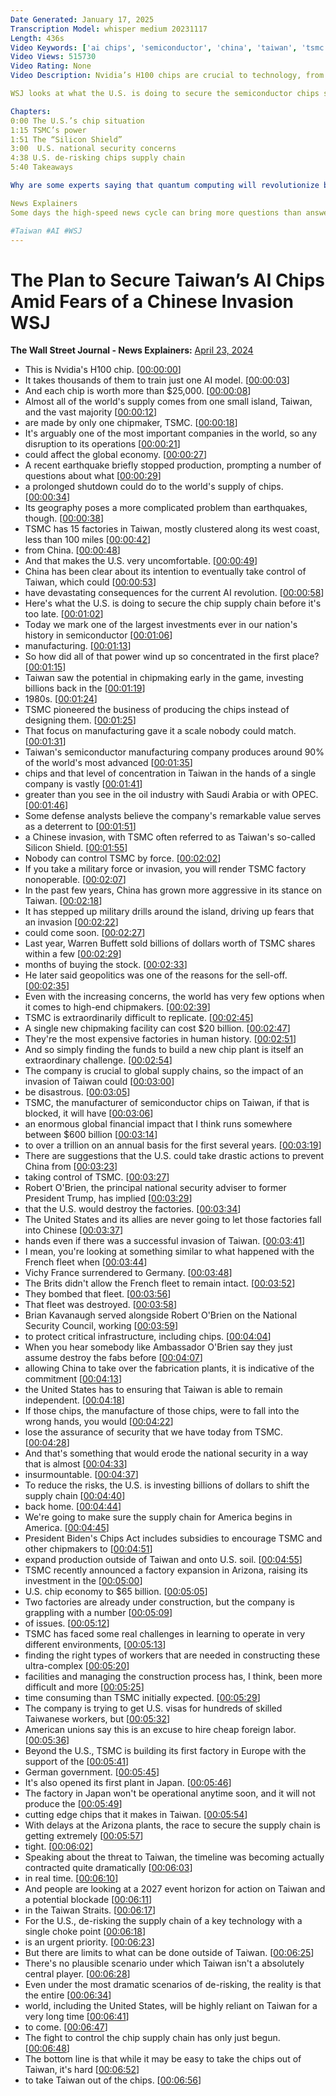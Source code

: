 ```yaml
---
Date Generated: January 17, 2025
Transcription Model: whisper medium 20231117
Length: 436s
Video Keywords: ['ai chips', 'semiconductor', 'china', 'taiwan', 'tsmc', 'tsmc chip manufacturer', 'taiwan news', 'taiwan chip industry', 'chip manufacturing', 'nvidia', 'nvidia chips', 'nvidia h100', 'ai chatbots', 'training ai', 'ai models', 'ai tools', 'taiwan semiconductor manufacturing company', 'china taiwan news', 'china taiwan war', 'china chips technology', 'supply chain', 'semiconductor manufacturing', 'chipmaker', 'global economy', 'chip supply chain', 'silicon shield', 'tsmc stock', 'us national security', 'tsmc arizona', 'ai news', 'wonews']
Video Views: 515730
Video Rating: None
Video Description: Nvidia’s H100 chips are crucial to technology, from their use in smartphones to training complex AI chatbots. But Nvidia outsources their production to one company in Taiwan: the Taiwan Semiconductor Manufacturing Company, or TSMC. With China threatening to use force to take Taiwan if necessary, the U.S. is worried about a devastating impact on TSMC, which is at the heart of the AI revolution. 

WSJ looks at what the U.S. is doing to secure the semiconductor chips supply chain before it’s too late. 

Chapters:
0:00 The U.S.’s chip situation
1:15 TSMC’s power
1:51 The “Silicon Shield”
3:00  U.S. national security concerns 
4:38 U.S. de-risking chips supply chain
5:40 Takeaways

Why are some experts saying that quantum computing will revolutionize business? WSJ visited IBM’s quantum computing research lab to learn more: https://on.wsj.com/44hN9iA

News Explainers
Some days the high-speed news cycle can bring more questions than answers. WSJ’s news explainers break down the day's biggest stories into bite-size pieces to help you make sense of the news.

#Taiwan #AI #WSJ
---
```


# The Plan to Secure Taiwan’s AI Chips Amid Fears of a Chinese Invasion  WSJ
**The Wall Street Journal - News Explainers:** [April 23, 2024](https://www.youtube.com/watch?v=bTaXzHc5N3I)
*  This is Nvidia's H100 chip. [[00:00:00](https://www.youtube.com/watch?v=bTaXzHc5N3I&t=0.0s)]
*  It takes thousands of them to train just one AI model. [[00:00:03](https://www.youtube.com/watch?v=bTaXzHc5N3I&t=3.54s)]
*  And each chip is worth more than $25,000. [[00:00:08](https://www.youtube.com/watch?v=bTaXzHc5N3I&t=8.34s)]
*  Almost all of the world's supply comes from one small island, Taiwan, and the vast majority [[00:00:12](https://www.youtube.com/watch?v=bTaXzHc5N3I&t=12.620000000000001s)]
*  are made by only one chipmaker, TSMC. [[00:00:18](https://www.youtube.com/watch?v=bTaXzHc5N3I&t=18.18s)]
*  It's arguably one of the most important companies in the world, so any disruption to its operations [[00:00:21](https://www.youtube.com/watch?v=bTaXzHc5N3I&t=21.42s)]
*  could affect the global economy. [[00:00:27](https://www.youtube.com/watch?v=bTaXzHc5N3I&t=27.56s)]
*  A recent earthquake briefly stopped production, prompting a number of questions about what [[00:00:29](https://www.youtube.com/watch?v=bTaXzHc5N3I&t=29.98s)]
*  a prolonged shutdown could do to the world's supply of chips. [[00:00:34](https://www.youtube.com/watch?v=bTaXzHc5N3I&t=34.16s)]
*  Its geography poses a more complicated problem than earthquakes, though. [[00:00:38](https://www.youtube.com/watch?v=bTaXzHc5N3I&t=38.1s)]
*  TSMC has 15 factories in Taiwan, mostly clustered along its west coast, less than 100 miles [[00:00:42](https://www.youtube.com/watch?v=bTaXzHc5N3I&t=42.18s)]
*  from China. [[00:00:48](https://www.youtube.com/watch?v=bTaXzHc5N3I&t=48.26s)]
*  And that makes the U.S. very uncomfortable. [[00:00:49](https://www.youtube.com/watch?v=bTaXzHc5N3I&t=49.58s)]
*  China has been clear about its intention to eventually take control of Taiwan, which could [[00:00:53](https://www.youtube.com/watch?v=bTaXzHc5N3I&t=53.940000000000005s)]
*  have devastating consequences for the current AI revolution. [[00:00:58](https://www.youtube.com/watch?v=bTaXzHc5N3I&t=58.18s)]
*  Here's what the U.S. is doing to secure the chip supply chain before it's too late. [[00:01:02](https://www.youtube.com/watch?v=bTaXzHc5N3I&t=62.38s)]
*  Today we mark one of the largest investments ever in our nation's history in semiconductor [[00:01:06](https://www.youtube.com/watch?v=bTaXzHc5N3I&t=66.66s)]
*  manufacturing. [[00:01:13](https://www.youtube.com/watch?v=bTaXzHc5N3I&t=73.42s)]
*  So how did all of that power wind up so concentrated in the first place? [[00:01:15](https://www.youtube.com/watch?v=bTaXzHc5N3I&t=75.06s)]
*  Taiwan saw the potential in chipmaking early in the game, investing billions back in the [[00:01:19](https://www.youtube.com/watch?v=bTaXzHc5N3I&t=79.9s)]
*  1980s. [[00:01:24](https://www.youtube.com/watch?v=bTaXzHc5N3I&t=84.62s)]
*  TSMC pioneered the business of producing the chips instead of designing them. [[00:01:25](https://www.youtube.com/watch?v=bTaXzHc5N3I&t=85.62s)]
*  That focus on manufacturing gave it a scale nobody could match. [[00:01:31](https://www.youtube.com/watch?v=bTaXzHc5N3I&t=91.30000000000001s)]
*  Taiwan's semiconductor manufacturing company produces around 90% of the world's most advanced [[00:01:35](https://www.youtube.com/watch?v=bTaXzHc5N3I&t=95.22s)]
*  chips and that level of concentration in Taiwan in the hands of a single company is vastly [[00:01:41](https://www.youtube.com/watch?v=bTaXzHc5N3I&t=101.46000000000001s)]
*  greater than you see in the oil industry with Saudi Arabia or with OPEC. [[00:01:46](https://www.youtube.com/watch?v=bTaXzHc5N3I&t=106.66s)]
*  Some defense analysts believe the company's remarkable value serves as a deterrent to [[00:01:51](https://www.youtube.com/watch?v=bTaXzHc5N3I&t=111.42s)]
*  a Chinese invasion, with TSMC often referred to as Taiwan's so-called Silicon Shield. [[00:01:55](https://www.youtube.com/watch?v=bTaXzHc5N3I&t=115.42s)]
*  Nobody can control TSMC by force. [[00:02:02](https://www.youtube.com/watch?v=bTaXzHc5N3I&t=122.25999999999999s)]
*  If you take a military force or invasion, you will render TSMC factory nonoperable. [[00:02:07](https://www.youtube.com/watch?v=bTaXzHc5N3I&t=127.66s)]
*  In the past few years, China has grown more aggressive in its stance on Taiwan. [[00:02:18](https://www.youtube.com/watch?v=bTaXzHc5N3I&t=138.42s)]
*  It has stepped up military drills around the island, driving up fears that an invasion [[00:02:22](https://www.youtube.com/watch?v=bTaXzHc5N3I&t=142.94s)]
*  could come soon. [[00:02:27](https://www.youtube.com/watch?v=bTaXzHc5N3I&t=147.22s)]
*  Last year, Warren Buffett sold billions of dollars worth of TSMC shares within a few [[00:02:29](https://www.youtube.com/watch?v=bTaXzHc5N3I&t=149.44s)]
*  months of buying the stock. [[00:02:33](https://www.youtube.com/watch?v=bTaXzHc5N3I&t=153.76s)]
*  He later said geopolitics was one of the reasons for the sell-off. [[00:02:35](https://www.youtube.com/watch?v=bTaXzHc5N3I&t=155.52s)]
*  Even with the increasing concerns, the world has very few options when it comes to high-end chipmakers. [[00:02:39](https://www.youtube.com/watch?v=bTaXzHc5N3I&t=159.36s)]
*  TSMC is extraordinarily difficult to replicate. [[00:02:45](https://www.youtube.com/watch?v=bTaXzHc5N3I&t=165.04000000000002s)]
*  A single new chipmaking facility can cost $20 billion. [[00:02:47](https://www.youtube.com/watch?v=bTaXzHc5N3I&t=167.44s)]
*  They're the most expensive factories in human history. [[00:02:51](https://www.youtube.com/watch?v=bTaXzHc5N3I&t=171.60000000000002s)]
*  And so simply finding the funds to build a new chip plant is itself an extraordinary challenge. [[00:02:54](https://www.youtube.com/watch?v=bTaXzHc5N3I&t=174.56s)]
*  The company is crucial to global supply chains, so the impact of an invasion of Taiwan could [[00:03:00](https://www.youtube.com/watch?v=bTaXzHc5N3I&t=180.60000000000002s)]
*  be disastrous. [[00:03:05](https://www.youtube.com/watch?v=bTaXzHc5N3I&t=185.28s)]
*  TSMC, the manufacturer of semiconductor chips on Taiwan, if that is blocked, it will have [[00:03:06](https://www.youtube.com/watch?v=bTaXzHc5N3I&t=186.88s)]
*  an enormous global financial impact that I think runs somewhere between $600 billion [[00:03:14](https://www.youtube.com/watch?v=bTaXzHc5N3I&t=194.72s)]
*  to over a trillion on an annual basis for the first several years. [[00:03:19](https://www.youtube.com/watch?v=bTaXzHc5N3I&t=199.12s)]
*  There are suggestions that the U.S. could take drastic actions to prevent China from [[00:03:23](https://www.youtube.com/watch?v=bTaXzHc5N3I&t=203.44s)]
*  taking control of TSMC. [[00:03:27](https://www.youtube.com/watch?v=bTaXzHc5N3I&t=207.24s)]
*  Robert O'Brien, the principal national security adviser to former President Trump, has implied [[00:03:29](https://www.youtube.com/watch?v=bTaXzHc5N3I&t=209.64s)]
*  that the U.S. would destroy the factories. [[00:03:34](https://www.youtube.com/watch?v=bTaXzHc5N3I&t=214.1s)]
*  The United States and its allies are never going to let those factories fall into Chinese [[00:03:37](https://www.youtube.com/watch?v=bTaXzHc5N3I&t=217.06s)]
*  hands even if there was a successful invasion of Taiwan. [[00:03:41](https://www.youtube.com/watch?v=bTaXzHc5N3I&t=221.22s)]
*  I mean, you're looking at something similar to what happened with the French fleet when [[00:03:44](https://www.youtube.com/watch?v=bTaXzHc5N3I&t=224.01999999999998s)]
*  Vichy France surrendered to Germany. [[00:03:48](https://www.youtube.com/watch?v=bTaXzHc5N3I&t=228.57999999999998s)]
*  The Brits didn't allow the French fleet to remain intact. [[00:03:52](https://www.youtube.com/watch?v=bTaXzHc5N3I&t=232.94s)]
*  They bombed that fleet. [[00:03:56](https://www.youtube.com/watch?v=bTaXzHc5N3I&t=236.5s)]
*  That fleet was destroyed. [[00:03:58](https://www.youtube.com/watch?v=bTaXzHc5N3I&t=238.45999999999998s)]
*  Brian Kavanaugh served alongside Robert O'Brien on the National Security Council, working [[00:03:59](https://www.youtube.com/watch?v=bTaXzHc5N3I&t=239.74s)]
*  to protect critical infrastructure, including chips. [[00:04:04](https://www.youtube.com/watch?v=bTaXzHc5N3I&t=244.3s)]
*  When you hear somebody like Ambassador O'Brien say they just assume destroy the fabs before [[00:04:07](https://www.youtube.com/watch?v=bTaXzHc5N3I&t=247.56s)]
*  allowing China to take over the fabrication plants, it is indicative of the commitment [[00:04:13](https://www.youtube.com/watch?v=bTaXzHc5N3I&t=253.02s)]
*  the United States has to ensuring that Taiwan is able to remain independent. [[00:04:18](https://www.youtube.com/watch?v=bTaXzHc5N3I&t=258.14s)]
*  If those chips, the manufacture of those chips, were to fall into the wrong hands, you would [[00:04:22](https://www.youtube.com/watch?v=bTaXzHc5N3I&t=262.54s)]
*  lose the assurance of security that we have today from TSMC. [[00:04:28](https://www.youtube.com/watch?v=bTaXzHc5N3I&t=268.02s)]
*  And that's something that would erode the national security in a way that is almost [[00:04:33](https://www.youtube.com/watch?v=bTaXzHc5N3I&t=273.06s)]
*  insurmountable. [[00:04:37](https://www.youtube.com/watch?v=bTaXzHc5N3I&t=277.38s)]
*  To reduce the risks, the U.S. is investing billions of dollars to shift the supply chain [[00:04:40](https://www.youtube.com/watch?v=bTaXzHc5N3I&t=280.29999999999995s)]
*  back home. [[00:04:44](https://www.youtube.com/watch?v=bTaXzHc5N3I&t=284.38s)]
*  We're going to make sure the supply chain for America begins in America. [[00:04:45](https://www.youtube.com/watch?v=bTaXzHc5N3I&t=285.94s)]
*  President Biden's Chips Act includes subsidies to encourage TSMC and other chipmakers to [[00:04:51](https://www.youtube.com/watch?v=bTaXzHc5N3I&t=291.26s)]
*  expand production outside of Taiwan and onto U.S. soil. [[00:04:55](https://www.youtube.com/watch?v=bTaXzHc5N3I&t=295.9s)]
*  TSMC recently announced a factory expansion in Arizona, raising its investment in the [[00:05:00](https://www.youtube.com/watch?v=bTaXzHc5N3I&t=300.73999999999995s)]
*  U.S. chip economy to $65 billion. [[00:05:05](https://www.youtube.com/watch?v=bTaXzHc5N3I&t=305.53999999999996s)]
*  Two factories are already under construction, but the company is grappling with a number [[00:05:09](https://www.youtube.com/watch?v=bTaXzHc5N3I&t=309.02s)]
*  of issues. [[00:05:12](https://www.youtube.com/watch?v=bTaXzHc5N3I&t=312.97999999999996s)]
*  TSMC has faced some real challenges in learning to operate in very different environments, [[00:05:13](https://www.youtube.com/watch?v=bTaXzHc5N3I&t=313.97999999999996s)]
*  finding the right types of workers that are needed in constructing these ultra-complex [[00:05:20](https://www.youtube.com/watch?v=bTaXzHc5N3I&t=320.46s)]
*  facilities and managing the construction process has, I think, been more difficult and more [[00:05:25](https://www.youtube.com/watch?v=bTaXzHc5N3I&t=325.2s)]
*  time consuming than TSMC initially expected. [[00:05:29](https://www.youtube.com/watch?v=bTaXzHc5N3I&t=329.8s)]
*  The company is trying to get U.S. visas for hundreds of skilled Taiwanese workers, but [[00:05:32](https://www.youtube.com/watch?v=bTaXzHc5N3I&t=332.66s)]
*  American unions say this is an excuse to hire cheap foreign labor. [[00:05:36](https://www.youtube.com/watch?v=bTaXzHc5N3I&t=336.76s)]
*  Beyond the U.S., TSMC is building its first factory in Europe with the support of the [[00:05:41](https://www.youtube.com/watch?v=bTaXzHc5N3I&t=341.2s)]
*  German government. [[00:05:45](https://www.youtube.com/watch?v=bTaXzHc5N3I&t=345.56s)]
*  It's also opened its first plant in Japan. [[00:05:46](https://www.youtube.com/watch?v=bTaXzHc5N3I&t=346.56s)]
*  The factory in Japan won't be operational anytime soon, and it will not produce the [[00:05:49](https://www.youtube.com/watch?v=bTaXzHc5N3I&t=349.8s)]
*  cutting edge chips that it makes in Taiwan. [[00:05:54](https://www.youtube.com/watch?v=bTaXzHc5N3I&t=354.12s)]
*  With delays at the Arizona plants, the race to secure the supply chain is getting extremely [[00:05:57](https://www.youtube.com/watch?v=bTaXzHc5N3I&t=357.16s)]
*  tight. [[00:06:02](https://www.youtube.com/watch?v=bTaXzHc5N3I&t=362.28000000000003s)]
*  Speaking about the threat to Taiwan, the timeline was becoming actually contracted quite dramatically [[00:06:03](https://www.youtube.com/watch?v=bTaXzHc5N3I&t=363.28000000000003s)]
*  in real time. [[00:06:10](https://www.youtube.com/watch?v=bTaXzHc5N3I&t=370.48s)]
*  And people are looking at a 2027 event horizon for action on Taiwan and a potential blockade [[00:06:11](https://www.youtube.com/watch?v=bTaXzHc5N3I&t=371.48s)]
*  in the Taiwan Straits. [[00:06:17](https://www.youtube.com/watch?v=bTaXzHc5N3I&t=377.12s)]
*  For the U.S., de-risking the supply chain of a key technology with a single choke point [[00:06:18](https://www.youtube.com/watch?v=bTaXzHc5N3I&t=378.44s)]
*  is an urgent priority. [[00:06:23](https://www.youtube.com/watch?v=bTaXzHc5N3I&t=383.35999999999996s)]
*  But there are limits to what can be done outside of Taiwan. [[00:06:25](https://www.youtube.com/watch?v=bTaXzHc5N3I&t=385.15999999999997s)]
*  There's no plausible scenario under which Taiwan isn't a absolutely central player. [[00:06:28](https://www.youtube.com/watch?v=bTaXzHc5N3I&t=388.44s)]
*  Even under the most dramatic scenarios of de-risking, the reality is that the entire [[00:06:34](https://www.youtube.com/watch?v=bTaXzHc5N3I&t=394.76s)]
*  world, including the United States, will be highly reliant on Taiwan for a very long time [[00:06:41](https://www.youtube.com/watch?v=bTaXzHc5N3I&t=401.03999999999996s)]
*  to come. [[00:06:47](https://www.youtube.com/watch?v=bTaXzHc5N3I&t=407.0s)]
*  The fight to control the chip supply chain has only just begun. [[00:06:48](https://www.youtube.com/watch?v=bTaXzHc5N3I&t=408.11999999999995s)]
*  The bottom line is that while it may be easy to take the chips out of Taiwan, it's hard [[00:06:52](https://www.youtube.com/watch?v=bTaXzHc5N3I&t=412.04s)]
*  to take Taiwan out of the chips. [[00:06:56](https://www.youtube.com/watch?v=bTaXzHc5N3I&t=416.72s)]
